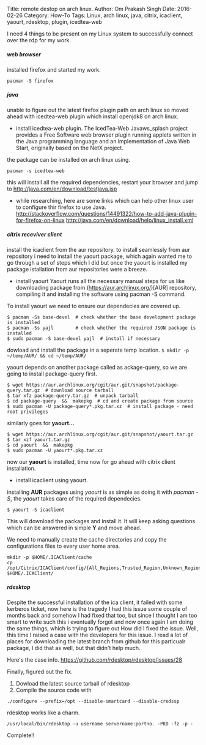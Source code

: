 Title: remote destop on arch linux.
Author: Om Prakash Singh
Date: 2016-02-26
Category: How-To
Tags: Linux, arch linux, java, citrix, icaclient, yaourt, rdesktop, plugin, icedtea-web

I need 4 things to be present on my Linux system to successfully connect over the rdp for my work.

##### web browser
installed firefox and started my work.

```pacman -S firefox```


##### java
unable to figure out the latest firefox plugin path on arch linux so moved ahead with icedtea-web plugin which install openjdk8 on arch linux.

* install icedtea-web plugin.
The IcedTea-Web Javaws_splash project provides a Free Software web browser plugin running applets written in the Java programming language and an implementation of Java Web Start, originally based on the NetX project.

the package can be installed on arch linux using.
```
pacman -s icedtea-web
```

this will install all the required dependencies, restart your browser and jump to http://java.com/en/download/testjava.jsp

* while researching, here are some links which can help other linux user to configure thir firefox to use Java.
http://stackoverflow.com/questions/14491322/how-to-add-java-plugin-for-firefox-on-linux
http://java.com/en/download/help/linux_install.xml

##### citrix receviver client
install the icaclient from the aur repository.
to install seamlessly from aur repository i need to install the yaourt package, which again wanted me to go through a set of steps which I did but once the yaourt is installed my package istallation from aur repositories were a breeze.

* install yaourt
Yaourt runs all the necessary manual steps for us like downloading package from (https://aur.archlinux.org/)[AUR] repository, compiling it and installing the software using pacman -S command.

To install yaourt we need to ensure our dependecies are covered up.

```
$ pacman -Ss base-devel  # check whether the base development package is installed
$ pacman -Ss yajl        # check whether the required JSON package is installed
$ sudo pacman -S base-devel yajl  # install if necessary
```

dowload and install the package in a seperate temp location.
```$ mkdir -p ~/temp/AUR/ && cd ~/temp/AUR/```

yaourt depends on another package called as ackage-query, so we are going to install package-query first.

```
$ wget https://aur.archlinux.org/cgit/aur.git/snapshot/package-query.tar.gz  # download source tarball
$ tar xfz package-query.tar.gz  # unpack tarball
$ cd package-query  &&  makepkg  # cd and create package from source
$ sudo pacman -U package-query*.pkg.tar.xz  # install package - need root privileges
```

similarly goes for **yaourt...**

```
$ wget https://aur.archlinux.org/cgit/aur.git/snapshot/yaourt.tar.gz
$ tar xzf yaourt.tar.gz
$ cd yaourt  &&  makepkg
$ sudo pacman -U yaourt*.pkg.tar.xz
```

now our **yaourt** is installed, time now for go ahead with citrix client installation.

- install icaclient using yaourt.

installing **AUR** packages using *yaourt* is as simple as doing it with *pacman -S*, the *yaourt* takes care of the required dependecies.

```
$ yaourt -S icaclient
```

This will download the packages and install it. It will keep asking questions which can be answered in simple **Y** and move ahead.

We need to manually create the cache directories and copy the configurations files to every user home area.
```
mkdir -p $HOME/.ICAClient/cache
cp
/opt/Citrix/ICAClient/config/{All_Regions,Trusted_Region,Unknown_Region,canonicalization,regions}.ini
$HOME/.ICAClient/
```

##### rdesktop
Despite the successful installation of the ica client, it failed with some kerberos ticket, now here is the tragedy I had this issue some couple of months back and somehow I had fixed that too, but since I thought I am too smart to write such this i eventually forgot and now once again I am doing the same things, which is trying to figure out How did I fixed the issue. Well, this time I raised a case with the developers for this issue. I read a lot of places for downloading the latest branch from github for this particualr package, I did that as well, but that didn't help much.

Here's the case info.
https://github.com/rdesktop/rdesktop/issues/28

Finally, figured out the fix.

1. Dowload the latest source tarball of rdesktop
2. Compile the source code with

``` ./configure --prefix=/opt --disable-smartcard --disable-credssp ```

rdesktop works like a charm.

``` /usr/local/bin/rdesktop -u username servername:portno. -PKD -fz -p - ```

Complete!!
